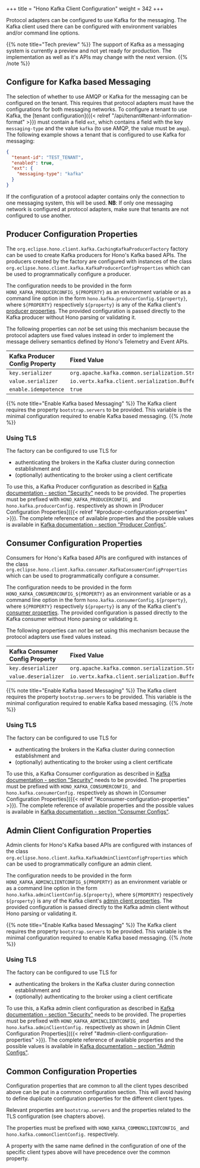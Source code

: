+++
title = "Hono Kafka Client Configuration"
weight = 342
+++

Protocol adapters can be configured to use Kafka for the messaging. The Kafka client used there can be configured with 
environment variables and/or command line options.

{{% note title="Tech preview" %}}
The support of Kafka as a messaging system is currently a preview and not yet ready for production. 
The implementation as well as it's APIs may change with the next version. 
{{% /note %}}

## Configure for Kafka based Messaging

The selection of whether to use AMQP or Kafka for the messaging can be configured on the tenant. This requires that
protocol adapters must have the configurations for both messaging networks. 
To configure a tenant to use Kafka, the [tenant configuration]({{< relref "/api/tenant#tenant-information-format" >}}) 
must contain a field `ext`, which contains a field with the key `messaging-type` and the value `kafka` 
(to use AMQP, the value must be `amqp`).
The following example shows a tenant that is configured to use Kafka for messaging:

~~~json
{
  "tenant-id": "TEST_TENANT",
  "enabled": true,
  "ext": {
    "messaging-type": "kafka"
  }
}
~~~

If the configuration of a protocol adapter contains only the connection to one messaging system, this will be used.
**NB**: If only one messaging network is configured at protocol adapters, make sure that tenants are not configured to use another. 

## Producer Configuration Properties

The `org.eclipse.hono.client.kafka.CachingKafkaProducerFactory` factory can be used to create Kafka producers for Hono's Kafka based APIs. 
The producers created by the factory are configured with instances of the class `org.eclipse.hono.client.kafka.KafkaProducerConfigProperties`
which can be used to programmatically configure a producer. 

The configuration needs to be provided in the form `HONO_KAFKA_PRODUCERCONFIG_${PROPERTY}` as an environment variable or
as a command line option in the form `hono.kafka.producerConfig.${property}`, where `${PROPERTY}` respectively 
`${property}` is any of the Kafka client's [producer properties](https://kafka.apache.org/documentation/#producerconfigs). 
The provided configuration is passed directly to the Kafka producer without Hono parsing or validating it.

The following properties can _not_ be set using this mechanism because the protocol adapters use fixed values instead 
in order to implement the message delivery semantics defined by Hono's Telemetry and Event APIs.

| Kafka Producer Config Property | Fixed Value |
| :----------------------------- | :---------- |
| `key.serializer` | `org.apache.kafka.common.serialization.StringSerializer` |
| `value.serializer` | `io.vertx.kafka.client.serialization.BufferSerializer` |
| `enable.idempotence` | `true` |

{{% note title="Enable Kafka based Messaging" %}}
The Kafka client requires the property `bootstrap.servers` to be provided. This variable is the minimal configuration 
required to enable Kafka based messaging.
{{% /note %}}

### Using TLS

The factory can be configured to use TLS for

* authenticating the brokers in the Kafka cluster during connection establishment and
* (optionally) authenticating to the broker using a client certificate

To use this, a Kafka Producer configuration as described in 
[Kafka documentation - section "Security"](https://kafka.apache.org/documentation/#security_configclients) needs to be provided. 
The properties must be prefixed with `HONO_KAFKA_PRODUCERCONFIG_` and `hono.kafka.producerConfig.` respectively as shown in 
[Producer Configuration Properties]({{< relref "#producer-configuration-properties" >}}).
The complete reference of available properties and the possible values is available in 
[Kafka documentation - section "Producer Configs"](https://kafka.apache.org/documentation/#producerconfigs).

## Consumer Configuration Properties

Consumers for Hono's Kafka based APIs are configured with instances of the class `org.eclipse.hono.client.kafka.consumer.KafkaConsumerConfigProperties`
which can be used to programmatically configure a consumer.

The configuration needs to be provided in the form `HONO_KAFKA_CONSUMERCONFIG_${PROPERTY}` as an environment variable or
as a command line option in the form `hono.kafka.consumerConfig.${property}`, where `${PROPERTY}` respectively
`${property}` is any of the Kafka client's [consumer properties](https://kafka.apache.org/documentation/#consumerconfigs).
The provided configuration is passed directly to the Kafka consumer without Hono parsing or validating it.

The following properties can _not_ be set using this mechanism because the protocol adapters use fixed values instead.

| Kafka Consumer Config Property | Fixed Value |
| :----------------------------- | :---------- |
| `key.deserializer` | `org.apache.kafka.common.serialization.StringDeserializer` |
| `value.deserializer` | `io.vertx.kafka.client.serialization.BufferDeserializer` |

{{% note title="Enable Kafka based Messaging" %}}
The Kafka client requires the property `bootstrap.servers` to be provided. This variable is the minimal configuration
required to enable Kafka based messaging.
{{% /note %}}

### Using TLS

The factory can be configured to use TLS for

* authenticating the brokers in the Kafka cluster during connection establishment and
* (optionally) authenticating to the broker using a client certificate

To use this, a Kafka Consumer configuration as described in
[Kafka documentation - section "Security"](https://kafka.apache.org/documentation/#security_configclients) needs to be provided.
The properties must be prefixed with `HONO_KAFKA_CONSUMERCONFIG_` and `hono.kafka.consumerConfig.` respectively as shown in
[Consumer Configuration Properties]({{< relref "#consumer-configuration-properties" >}}).
The complete reference of available properties and the possible values is available in
[Kafka documentation - section "Consumer Configs"](https://kafka.apache.org/documentation/#consumerconfigs).


## Admin Client Configuration Properties

Admin clients for Hono's Kafka based APIs are configured with instances of the class `org.eclipse.hono.client.kafka.KafkaAdminClientConfigProperties`
which can be used to programmatically configure an admin client.

The configuration needs to be provided in the form `HONO_KAFKA_ADMINCLIENTCONFIG_${PROPERTY}` as an environment variable or
as a command line option in the form `hono.kafka.adminClientConfig.${property}`, where `${PROPERTY}` respectively
`${property}` is any of the Kafka client's [admin client properties](https://kafka.apache.org/documentation/#adminclientconfigs).
The provided configuration is passed directly to the Kafka admin client without Hono parsing or validating it.

{{% note title="Enable Kafka based Messaging" %}}
The Kafka client requires the property `bootstrap.servers` to be provided. This variable is the minimal configuration
required to enable Kafka based messaging.
{{% /note %}}

### Using TLS

The factory can be configured to use TLS for

* authenticating the brokers in the Kafka cluster during connection establishment and
* (optionally) authenticating to the broker using a client certificate

To use this, a Kafka admin client configuration as described in
[Kafka documentation - section "Security"](https://kafka.apache.org/documentation/#security_configclients) needs to be provided.
The properties must be prefixed with `HONO_KAFKA_ADMINCLIENTCONFIG_` and `hono.kafka.adminClientConfig.` respectively as shown in
[Admin Client Configuration Properties]({{< relref "#admin-client-configuration-properties" >}}).
The complete reference of available properties and the possible values is available in
[Kafka documentation - section "Admin Configs"](https://kafka.apache.org/documentation/#adminclientconfigs).

## Common Configuration Properties

Configuration properties that are common to all the client types described above can be put in a common configuration section.
This will avoid having to define duplicate configuration properties for the different client types.

Relevant properties are `bootstrap.servers` and the properties related to the TLS configuration (see chapters above).

The properties must be prefixed with `HONO_KAFKA_COMMONCLIENTCONFIG_` and `hono.kafka.commonClientConfig.` respectively.

A property with the same name defined in the configuration of one of the specific client types above will have precedence
over the common property.
